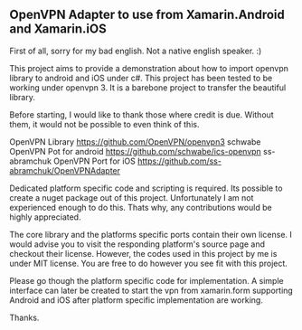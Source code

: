 ## OpenVPN Adapter to use from Xamarin.Android and Xamarin.iOS

First of all, sorry for my bad english. Not a native english speaker. :)

This project aims to provide a demonstration about how to import openvpn library to android and iOS under c#. This project has been tested to be working under openvpn 3. It is a barebone project to transfer the beautiful library. 

Before starting, I would like to thank those where credit is due. Without them, it would not be possible to even think of this. 

OpenVPN Library https://github.com/OpenVPN/openvpn3
schwabe OpenVPN Pot for android https://github.com/schwabe/ics-openvpn
ss-abramchuk OpenVPN Port for iOS https://github.com/ss-abramchuk/OpenVPNAdapter

Dedicated platform specific code and scripting is required. Its possible to create a nuget package out of this project. Unfortunately I am not experienced enough to do this. Thats why, any contributions would be highly appreciated. 


The core library and the platforms specific ports contain their own license. I would advise you to visit the responding platform's source page and checkout their license. 
However, the codes used in this project by me is under MIT license. You are free to do however you see fit with this project. 

Please go though the platform specific code for implementation. A simple interface can later be created to start the vpn from xamarin.form supporting Android and iOS after platform specific implementation are working.

Thanks.
